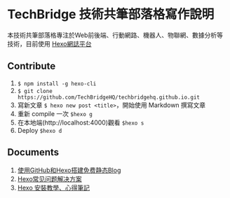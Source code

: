# TechBridge 技術共筆部落格寫作說明
本技術共筆部落格專注於Web前後端、行動網路、機器人、物聯網、數據分析等技術，目前使用 [Hexo網誌平台](https://hexo.io/zh-tw/docs/)

## Contribute
1. `$ npm install -g hexo-cli`
2. `$ git clone https://github.com/TechBridgeHQ/techbridgehq.github.io.git`
3. 寫新文章 `$ hexo new post <title>`，開始使用 Markdown 撰寫文章
4. 重新 compile 一次 `$hexo g`
5. 在本地端(http://localhost:4000)觀看 `$hexo s`
6. Deploy `$hexo d`

## Documents
1. [使用GitHub和Hexo搭建免费静态Blog](http://wsgzao.github.io/post/hexo-guide/)
2. [Hexo常见问题解决方案](https://xuanwo.org/2014/08/14/hexo-usual-problem/)
3. [Hexo 安裝教學、心得筆記](https://wwssllabcd.github.io/blog/2014/12/22/how-to-install-hexo/)
